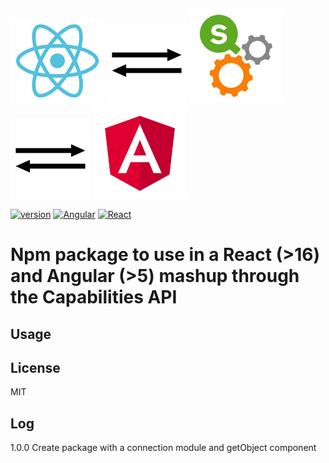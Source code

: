 ![React](/assets/react_s.png?raw=true "React")
![Arrows](/assets/if_arrow_7_393270.png?raw=true "Arrows")
![Qlik Sense](/assets/QS_Engine_s.jpg?raw=true "Qlik Sense")
![Arrows](/assets/if_arrow_7_393270.png?raw=true "Arrows")
![Angular](/assets/angular.png?raw=true "Angular")

[![version](http://img.shields.io/badge/version-1.0.0-brightgreen.svg?style=plastic)]()
[![Angular](http://img.shields.io/badge/Angular-5.1.0-brightgreen.svg?style=plastic)]()
[![React](http://img.shields.io/badge/React-16.2-brightgreen.svg?style=plastic)]()

# Npm package to use in a React (>16) and Angular (>5) mashup through the Capabilities API


## Usage


## License

MIT


## Log

1.0.0 Create package with a connection module and getObject component
